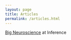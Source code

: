 ```yaml
---
layout: page
title: Articles
permalink: /articles.html
---
```


[Big Neuroscience](http://inference-review.com/article/big-neuroscience)
at Inference

